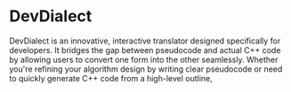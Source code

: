# DevDialect
DevDialect is an innovative, interactive translator designed specifically for developers. It bridges the gap between pseudocode and actual C++ code by allowing users to convert one form into the other seamlessly. Whether you're refining your algorithm design by writing clear pseudocode or need to quickly generate C++ code from a high-level outline,

